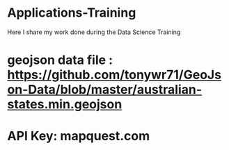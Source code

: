 # Applications-Training
Here I share my work done during the Data Science Training
# geojson data file : https://github.com/tonywr71/GeoJson-Data/blob/master/australian-states.min.geojson
# API Key: mapquest.com
